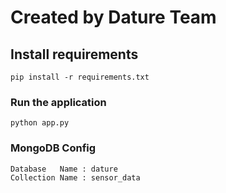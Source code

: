# Created by Dature Team

##  Install requirements 
    pip install -r requirements.txt

### Run the application
    python app.py

### MongoDB Config
    Database   Name : dature
    Collection Name : sensor_data